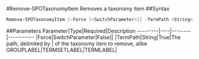 #Remove-SPOTaxonomyItem
Removes a taxonomy item
##Syntax
```powershell
Remove-SPOTaxonomyItem [-Force [<SwitchParameter>]] -TermPath <String>
```


##Parameters
Parameter|Type|Required|Description
---------|----|--------|-----------
|Force|SwitchParameter|False||
|TermPath|String|True|The path, delimited by | of the taxonomy item to remove, alike GROUPLABEL|TERMSETLABEL|TERMLABEL|
